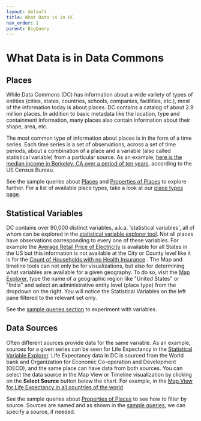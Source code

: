 ```yaml
---
layout: default
title: What Data is in DC
nav_order: 1
parent: BigQuery
---
```


# What Data is in Data Commons

## Places

While Data Commons (DC) has information about a wide variety of types of entities (cities, states, countries, schools, companies, facilities, etc.), most of the information today is about places. DC contains a catalog of about 2.9 million places. In addition to basic metadata like the location, type and containment information, many places also contain information about their shape, area, etc.

The most common type of information about places is in the form of a time series. Each time series is a set of observations, across a set of time periods, about a combination of a place and a variable (also called statistical variable) from a particular source. As an example, [here is the median income in Berkeley, CA over a period of ten years](https://datacommons.org/tools/timeline#place=geoId%2F0606000&statsVar=Median_Income_Person), according to the US Census Bureau.

See the sample queries about [Places](/bigquery/query_places.html) and [Properties of Places](/bigquery/query_property_places.html) to explore further. For a list of available place types, take a look at our [place types page](/place_types.html).


## Statistical Variables

DC contains over 90,000 distinct variables, a.k.a. 'statistical variables', all of whom can be explored in the [statistical variable explorer tool](https://autopush.datacommons.org/tools/statvar). Not all places have observations corresponding to every one of these variables. For example the [Average Retail Price of Electricity](https://datacommons.org/tools/statvar#Quarterly_Average_RetailPrice_Electricity) is available for all States in the US but this information is not available at the City or County level like it is for the [Count of Households with no Health Insurance](https://datacommons.org/tools/statvar#Count_Household_NoHealthInsurance) . The Map and timeline tools can not only be for visualizations, but also for determining what variables are available for a given geography. To do so, visit the [Map Explorer](https://datacommons.org/tools/map), type the name of a geographic region like "United States" or "India" and select an administrative entity level (place type) from the dropdown on the right. You will notice the Statistical Variables on the left pane filtered to the relevant set only.

See the [sample queries section](/bigquery/dc_to_bq_queries.html) to experiment with variables.

## Data Sources

Often different sources provide data for the same variable. As an example, sources for a given series can be seen for Life Expectancy in the [Statistical Variable Explorer](https://datacommons.org/tools/statvar#LifeExpectancy_Person). Life Expectancy data in DC is sourced from the World bank and Organization for Economic Co-operation and Development (OECD), and the same place can have data from both sources. You can select the data source in the Map View or Timeline visualization by clicking on the **Select Source** button below the chart. For example, in the [Map View for Life Expectancy in all countries of the world](https://datacommons.org/tools/map#%26sv%3DLifeExpectancy_Person%26pc%3D0%26denom%3DCount_Person%26src%3D3563600999%26pd%3DEarth%26ept%3DCountry).

See the sample queries about [Properties of Places](/bigquery/query_property_places.html) to see how to filter by source. Sources are named and as shown in the [sample queries](/bigquery/dc_to_bq_queries.html), we can specify a source, if needed.
